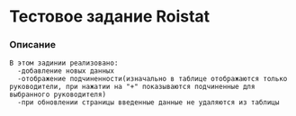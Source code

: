 # Тестовое задание Roistat

### Описание

```
В этом задинии реализовано:
  -добавление новых данных
  -отображение подчиненности(изначально в таблице отображаются только руководители, при нажатии на "+" показываются подчиненные для выбранного руководителя)
  -при обновлении страницы введенные данные не удаляются из таблицы
```
